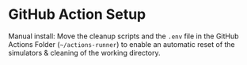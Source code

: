 # GitHub Action Setup

Manual install: Move the cleanup scripts and the `.env` file in the GitHub Actions Folder (`~/actions-runner`) to enable an automatic reset of the simulators & cleaning of the working directory.